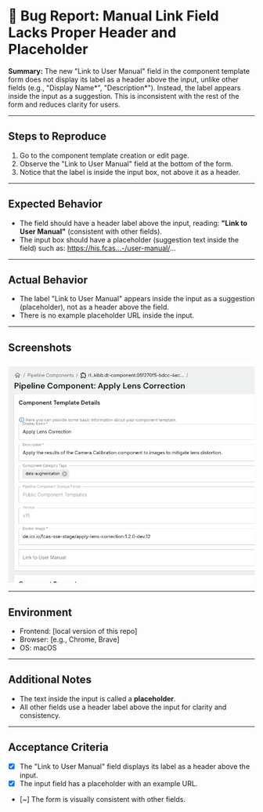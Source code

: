 # 🐞 Bug Report: Manual Link Field Lacks Proper Header and Placeholder

**Summary:**
The new "Link to User Manual" field in the component template form does not display its label as a header above the input, unlike other fields (e.g., "Display Name*", "Description*"). Instead, the label appears inside the input as a suggestion. This is inconsistent with the rest of the form and reduces clarity for users.

---

## Steps to Reproduce

1. Go to the component template creation or edit page.
2. Observe the "Link to User Manual" field at the bottom of the form.
3. Notice that the label is inside the input box, not above it as a header.

---

## Expected Behavior

- The field should have a header label above the input, reading: **"Link to User Manual"** (consistent with other fields).
- The input box should have a placeholder (suggestion text inside the field) such as: https://his.fcas...-/user-manual/...

---

## Actual Behavior

- The label "Link to User Manual" appears inside the input as a suggestion (placeholder), not as a header above the field.
- There is no example placeholder URL inside the input.

---

## Screenshots

![Manual Link Field Lacks Proper Header and Placeholder](screenshots/manual-link-field-lacks-header-placeholder.png)

---

## Environment
- Frontend: [local version of this repo]
- Browser: [e.g., Chrome, Brave]
- OS: macOS

---

## Additional Notes
- The text inside the input is called a **placeholder**.
- All other fields use a header label above the input for clarity and consistency.

---

## Acceptance Criteria
- [x] The "Link to User Manual" field displays its label as a header above the input.
- [x] The input field has a placeholder with an example URL.
- [~] The form is visually consistent with other fields.
